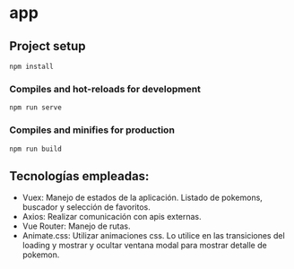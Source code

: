 # app

## Project setup
```
npm install
```

### Compiles and hot-reloads for development
```
npm run serve
```

### Compiles and minifies for production
```
npm run build
```

## Tecnologías empleadas:
* Vuex: Manejo de estados de la aplicación. Listado de pokemons, buscador y selección de favoritos.
* Axios: Realizar comunicación con apis externas.
* Vue Router: Manejo de rutas.
* Animate.css: Utilizar animaciones css. Lo utilice en las transiciones del loading y mostrar y ocultar ventana modal para mostrar detalle de pokemon.
